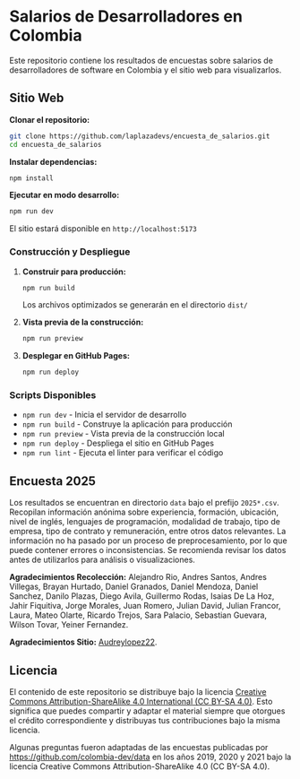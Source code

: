 # Salarios de Desarrolladores en Colombia
Este repositorio contiene los resultados de encuestas sobre salarios de desarrolladores de software en Colombia y el sitio web para visualizarlos.

## Sitio Web

**Clonar el repositorio:**
   ```bash
   git clone https://github.com/laplazadevs/encuesta_de_salarios.git
   cd encuesta_de_salarios
   ```

**Instalar dependencias:**
   ```bash
   npm install
   ```

**Ejecutar en modo desarrollo:**
   ```bash
   npm run dev
   ```
   El sitio estará disponible en `http://localhost:5173`

### Construcción y Despliegue

1. **Construir para producción:**
   ```bash
   npm run build
   ```
   Los archivos optimizados se generarán en el directorio `dist/`

2. **Vista previa de la construcción:**
   ```bash
   npm run preview
   ```

3. **Desplegar en GitHub Pages:**
   ```bash
   npm run deploy
   ```

### Scripts Disponibles
- `npm run dev` - Inicia el servidor de desarrollo
- `npm run build` - Construye la aplicación para producción
- `npm run preview` - Vista previa de la construcción local
- `npm run deploy` - Despliega el sitio en GitHub Pages
- `npm run lint` - Ejecuta el linter para verificar el código

## Encuesta 2025
Los resultados se encuentran en directorio `data` bajo el prefijo `2025*.csv`. Recopilan información anónima sobre experiencia, formación, ubicación, nivel de inglés, lenguajes de programación, modalidad de trabajo, tipo de empresa, tipo de contrato y remuneración, entre otros datos relevantes. La información no ha pasado por un proceso de preprocesamiento, por lo que puede contener errores o inconsistencias. Se recomienda revisar los datos antes de utilizarlos para análisis o visualizaciones.

**Agradecimientos Recolección:** Alejandro Rio, Andres Santos, Andres Villegas, Brayan Hurtado, Daniel Granados, Daniel Mendoza, Daniel Sanchez, Danilo Plazas, Diego Avila, Guillermo Rodas, Isaias De La Hoz, Jahir Fiquitiva, Jorge Morales, Juan Romero, Julian David, Julian Francor, Laura, Mateo Olarte, Ricardo Trejos, Sara Palacio, Sebastian Guevara, Wilson Tovar, Yeiner Fernandez.

**Agradecimientos Sitio:** [Audreylopez22](https://github.com/Audreylopez22).

## Licencia

El contenido de este repositorio se distribuye bajo la licencia [Creative Commons Attribution-ShareAlike 4.0 International (CC BY-SA 4.0)](https://creativecommons.org/licenses/by-sa/4.0/). Esto significa que puedes compartir y adaptar el material siempre que otorgues el crédito correspondiente y distribuyas tus contribuciones bajo la misma licencia.

Algunas preguntas fueron adaptadas de las encuestas publicadas por https://github.com/colombia-dev/data en los años 2019, 2020 y 2021 bajo la licencia Creative Commons Attribution-ShareAlike 4.0 (CC BY-SA 4.0).
